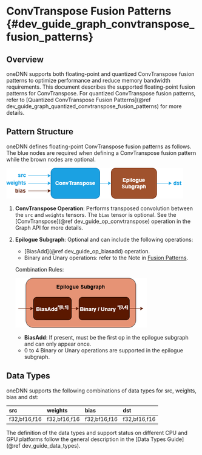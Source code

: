 ConvTranspose Fusion Patterns {#dev_guide_graph_convtranspose_fusion_patterns}
==============================================================================

## Overview

oneDNN supports both floating-point and quantized ConvTranspose fusion patterns to
optimize performance and reduce memory bandwidth requirements. This document
describes the supported floating-point fusion patterns for ConvTranspose. For quantized
ConvTranspose fusion patterns, refer to
[Quantized ConvTranspose Fusion Patterns](@ref dev_guide_graph_quantized_convtranspose_fusion_patterns)
for more details.

## Pattern Structure

oneDNN defines floating-point ConvTranspose fusion patterns as follows.
The blue nodes are required when defining a ConvTranspose fusion pattern while the
brown nodes are optional.

![ConvTranspose pattern](images/convtranspose_pattern.png)

1. **ConvTranspose Operation**: Performs transposed convolution between the
   `src` and `weights` tensors. The `bias` tensor is optional. See the
   [ConvTranspose](@ref dev_guide_op_convtranspose) operation in the Graph API
   for more details.
2. **Epilogue Subgraph**: Optional and can include the following operations:
   - [BiasAdd](@ref dev_guide_op_biasadd) operation.
   - Binary and Unary operations: refer to the Note in
     [Fusion Patterns](graph_fusion_patterns.html).

   Combination Rules:

   ![epilogue subgraph](images/epilogue_subgraph_general_2.png)

   - **BiasAdd**: If present, must be the first op in the epilogue subgraph and
     can only appear once.
   - 0 to 4 Binary or Unary operations are supported in the epilogue subgraph.

## Data Types

oneDNN supports the following combinations of data types for src, weights, bias
and dst:

| src          | weights       | bias         | dst          |
| :----------- | :------------ | :----------- | :----------- |
| f32,bf16,f16 | f32,bf16,f16  | f32,bf16,f16 | f32,bf16,f16 |

The definition of the data types and support status on different CPU and GPU
platforms follow the general description in the [Data Types Guide](@ref dev_guide_data_types).
